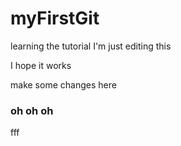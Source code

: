 # myFirstGit
learning the tutorial 
I'm just editing this 


I hope it works 




make some changes here

### oh oh oh 

fff
